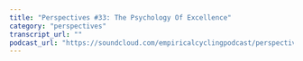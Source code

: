 ```yaml
---
title: "Perspectives #33: The Psychology Of Excellence"
category: "perspectives"
transcript_url: ""
podcast_url: "https://soundcloud.com/empiricalcyclingpodcast/perspectives-33-the-psychology-of-excellence"
---
```

